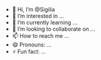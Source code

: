 - 👋 Hi, I’m @Sigilia
- 👀 I’m interested in ...
- 🌱 I’m currently learning ...
- 💞️ I’m looking to collaborate on ...
- 📫 How to reach me ...
- 😄 Pronouns: ...
- ⚡ Fun fact: ...

<!---
Sigilia/Sigilia is a ✨ special ✨ repository because its `README.md` (this file) appears on your GitHub profile.
You can click the Preview link to take a look at your changes.
--->
